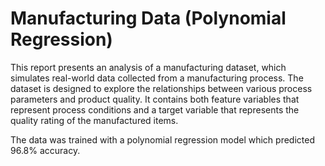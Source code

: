 # Manufacturing Data (Polynomial Regression)
This report presents an analysis of a manufacturing dataset, which simulates real-world data collected from a manufacturing process. The dataset is designed to explore the relationships between various process parameters and product quality. It contains both feature variables that represent process conditions and a target variable that represents the quality rating of the manufactured items.

The data was trained with a polynomial regression model which predicted 96.8% accuracy.
